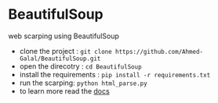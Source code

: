 # BeautifulSoup
web scarping using BeautifulSoup 
* clone the project : `git clone https://github.com/Ahmed-Galal/BeautifulSoup.git`
* open the direcotry : `cd BeautifulSoup`
* install the requirements : `pip install -r requirements.txt`
* run the scarping: `python html_parse.py`
* to learn more read the [docs]

[//]: # ()


   [docs]: <https://beautiful-soup-4.readthedocs.io/en/latest/>

